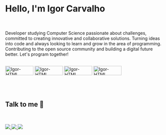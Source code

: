 <n> <h1>  Hello, I'm Igor Carvalho <n/> </h1>
  <br> </br>
Developer studying Computer Science passionate about challenges, committed to creating innovative and collaborative solutions. Turning ideas into code and always looking to learn and grow in the area of ​​programming. Contributing to the open source community and building a digital future better. Let's program together!

##
<div>
<img align="center" alt="Igor-HTML" height="30" width="90" src="https://img.shields.io/badge/HTML5-E34F26?style=for-the-badge&logo=html5&logoColor=white"> <a/>
<img align="center" alt="Igor-HTML" height="30" width="90" src="https://img.shields.io/badge/CSS3-1572B6?style=for-the-badge&logo=css3&logoColor=white"> <a/>
<img align="center" alt="Igor-HTML" height="30" width="90" src="https://img.shields.io/badge/Python-14354C?style=for-the-badge&logo=python&logoColor=white"> <a/>
<img align="center" alt="Igor-HTML" height="30" width="90" src="https://img.shields.io/badge/JavaScript-323330?style=for-the-badge&logo=javascript&logoColor=F7DF1E"> <a/>



</div>
<br>
<br>
<br>
<div>

  <h2> Talk to me 💬 </h2> </br>
</br>
 <a href="https://www.linkedin.com/in/igorcarvalhot/" target="blank"> <img src="https://img.shields.io/badge/LinkedIn-0077B5?style=for-the-badge&logo=linkedin&logoColor=white" target=" _blank"> <a/>
 <a href="https://www.instagram.com/igodyct/" target="blank"> <img src="https://img.shields.io/badge/Instagram-E4405F?style=for-the-badge&logo=instagram&logoColor=white" target=" _blank"> <a/>
 <a href="igorcarvalhot@outlook.com" target="blank"> <img src="https://img.shields.io/badge/Microsoft_Outlook-0078D4?style=for-the-badge&logo=microsoft-outlook&logoColor=white" target=" _blank"> <a/>


</div>
   
